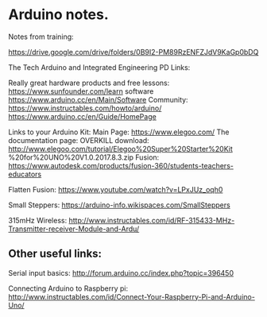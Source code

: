 # Arduino notes.

Notes from training:


https://drive.google.com/drive/folders/0B9I2-PM89RzENFZJdV9KaGp0bDQ


The Tech Arduino and Integrated Engineering PD
Links:


Really great hardware products and free lessons:
https://www.sunfounder.com/learn
software https://www.arduino.cc/en/Main/Software
Community:
https://www.instructables.com/howto/arduino/
https://www.arduino.cc/en/Guide/HomePage

Links to your Arduino Kit:
Main Page: https://www.elegoo.com/
The documentation page:
OVERKILL download: http://www.elegoo.com/tutorial/Elegoo%20Super%20Starter%20Kit
%20for%20UNO%20V1.0.2017.8.3.zip
Fusion: https://www.autodesk.com/products/fusion-360/students-teachers-educators

Flatten Fusion: https://www.youtube.com/watch?v=LPxJUz_oqh0

Small Steppers:
https://arduino-info.wikispaces.com/SmallSteppers

315mHz Wireless:
http://www.instructables.com/id/RF-315433-MHz-Transmitter-receiver-Module-and-Ardu/


## Other useful links:
Serial input basics:
http://forum.arduino.cc/index.php?topic=396450

Connecting Arduino to Raspberry pi:
http://www.instructables.com/id/Connect-Your-Raspberry-Pi-and-Arduino-Uno/
